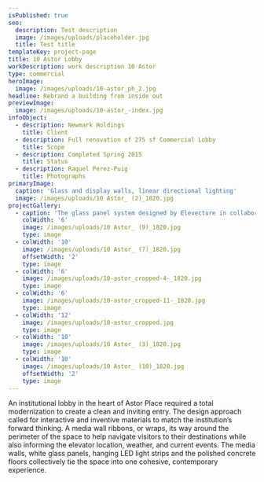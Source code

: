 ```yaml
---
isPublished: true
seo:
  description: Test description
  image: /images/uploads/placeholder.jpg
  title: Test title
templateKey: project-page
title: 10 Astor Lobby
workDescription: work description 10 Astor
type: commercial
heroImage:
  image: /images/uploads/10-astor_ph_2.jpg
headline: Rebrand a building from inside out
previewImage:
  image: /images/uploads/10-astor_-index.jpg
infoObject:
  - description: Newmark Holdings
    title: Client
  - description: Full renovation of 275 sf Commercial Lobby
    title: Scope
  - description: Completed Spring 2015
    title: Status
  - description: Raquel Perez-Puig
    title: Photographs
primaryImage:
  caption: 'Glass and display walls, linear directional lighting'
  image: /images/uploads/10 Astor_ (2)_1820.jpg
projectGallery:
  - caption: 'The glass panel system designed by Elevecture in collaboration with BC—OA '
    colWidth: '6'
    image: /images/uploads/10 Astor_ (9)_1820.jpg
    type: image
  - colWidth: '10'
    image: /images/uploads/10 Astor_ (7)_1820.jpg
    offsetWidth: '2'
    type: image
  - colWidth: '6'
    image: /images/uploads/10-astor_cropped-4-_1820.jpg
    type: image
  - colWidth: '6'
    image: /images/uploads/10-astor_cropped-11-_1820.jpg
    type: image
  - colWidth: '12'
    image: /images/uploads/10-astor_cropped.jpg
    type: image
  - colWidth: '10'
    image: /images/uploads/10 Astor_ (3)_1820.jpg
    type: image
  - colWidth: '10'
    image: /images/uploads/10 Astor_ (10)_1820.jpg
    offsetWidth: '2'
    type: image
---
```

An institutional lobby in the heart of Astor Place required a total modernization to create a clean and inviting entry. The design approach called for interactive and inventive materials to match the institution’s forward thinking. A media wall ribbons, or wraps, its way around the perimeter of the space to help navigate visitors to their destinations while also informing the elevator location, weather, and current events. The media walls, white glass panels, hanging LED light strips and the polished concrete floors collectively tie the space into one cohesive, contemporary experience.
